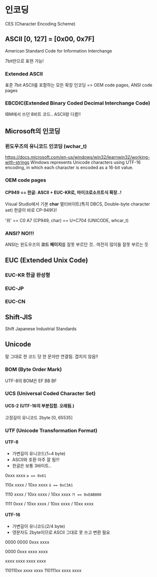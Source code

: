 # 인코딩

CES (Character Encoding Scheme)


## ASCII [0, 127] = [0x00, 0x7F]

American Standard Code for Information Interchange

7bit만으로 표현 가능!



### Extended ASCII

표준 7bit ASCII를 포함하는 모든 확장 인코딩 => OEM code pages, ANSI code pages



### EBCDIC(Extended Binary Coded Decimal Interchange Code)

IBM에서 쓰던 8비트 코드.. ASCII랑 다름!!





## Microsoft의 인코딩

### 윈도우즈의 유니코드 인코딩 (wchar_t)
https://docs.microsoft.com/en-us/windows/win32/learnwin32/working-with-strings
Windows represents Unicode characters using UTF-16 encoding, in which each character is encoded as a 16-bit value.


### OEM code pages

####  CP949 == 한글: ASCII + EUC-KR로, 마이크로소프트식 확장..!

Visual Studio에서 기본 **char** 멀티바이트(특히 DBCS, Double-byte character set) 한글이 바로 CP-949다!

'위' == C0 A7 (CP949, char) == U+C704 (UNICODE, whcar_t)



### ANSI? NO!!!

ANSI는 윈도우즈의 **코드 페이지**를 잘못 부르던 것.. 여전히 많이들 잘못 부르는 듯



## EUC (Extended Unix Code)

### EUC-KR 한글 완성형

### EUC-JP

### EUC-CN



## Shift-JIS

Shift Japanese Industrial Standards



## Unicode

말 그대로 한 코드 당 한 문자만 연결됨. 겹치지 않음!!



### BOM (Byte Order Mark)

UTF-8의 BOM은 EF BB BF



### UCS (Universal Coded Character Set)

#### UCS-2 (UTF-16의 부분집합. 오래됨.)

고정길이 유니코드 2byte [0, 65535]


### UTF (Unicode Transformation Format)

#### UTF-8

- 가변길이 유니코드(1~4 byte)
- ASCII와 호환 아주 잘 됨!!!
- 한글은 보통 3바이트..

0xxx xxxx   `a == 0x61`

110x xxxx / 10xx xxxx    `á == 0xC3A1`

1110 xxxx / 10xx xxxx / 10xx xxxx   `가 == 0xEAB080`

1111 0xxx / 10xx xxxx / 10xx xxxx / 10xx xxxx

#### UTF-16

 - 가변길이 유니코드(2/4 byte)
 - 영문자도 2byte이므로 ASCII 그대로 못 쓰고 변환 필요

0000 0000 0xxx xxxx

0000 0xxx xxxx xxxx

xxxx xxxx xxxx xxxx

110110xx xxxx xxxx 110111xx xxxx xxxx

